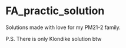 # FA_practic_solution
Solutions made with love for my PM21-2 family.

P.S. There is only Klondike solution btw

